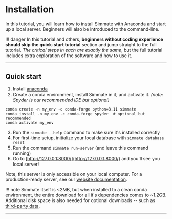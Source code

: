 # Installation

In this tutorial, you will learn how to install Simmate with Anaconda and start up a local server. Beginners will also be introduced to the command-line.

!!! danger
    In this tutorial and others, **beginners without coding experience should skip the quick-start tutorial** section and jump straight to the full tutorial. *The critical steps in each are exactly the same*, but the full tutorial includes extra exploration of the software and how to use it.

----------------------------------------------------------------------

## Quick start

1. Install [anaconda](https://www.anaconda.com/products/distribution)
2. Create a conda environment, install Simmate in it, and activate it. *(note: Spyder is our recommended IDE but optional)*
``` shell
conda create -n my_env -c conda-forge python=3.11 simmate
conda install -n my_env -c conda-forge spyder  # optional but recommended
conda activate my_env
```
3. Run the `simmate --help` command to make sure it's installed correctly
4. For first-time setup, initialize your local database with `simmate database reset`
5. Run the command `simmate run-server` (and leave this command running)
6. Go to [http://127.0.0.1:8000/](http://127.0.0.1:8000/) and you'll see you local server!

Note, this server is only accessible on your local computer. For a production-ready server, see our [website documentation](/full_guides/website/overview/).

!!! note 
    Simmate itself is <2MB, but when installed to a clean conda environment, the entire download for all it's dependencies comes to ~1.2GB. Additional disk space is also needed for optional downloads -- such as [third-party data](/full_guides/database/third_party_data/).

----------------------------------------------------------------------
